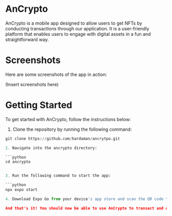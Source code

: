 # AnCrypto
AnCrypto is a mobile app designed to allow users to get NFTs by conducting transactions through our application. It is a user-friendly platform that enables users to engage with digital assets in a fun and straightforward way.

# Screenshots
Here are some screenshots of the app in action:

(Insert screenshots here)

# Getting Started
To get started with AnCrypto, follow the instructions below:

1. Clone the repository by running the following command:
```python
git clone https://github.com/hardaman/ancrytpo.git

2. Navigate into the ancrypto directory:

```python
cd ancrypto


3. Run the following command to start the app:

```python
npx expo start

4. Download Expo Go from your device's app store and scan the QR code to run the app.

And that's it! You should now be able to use AnCrypto to transact and earn NFTs. If you encounter any issues or have any questions, please feel free to contact us.
